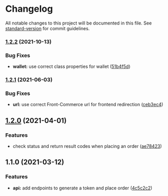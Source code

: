 # Changelog

All notable changes to this project will be documented in this file. See [standard-version](https://github.com/conventional-changelog/standard-version) for commit guidelines.

### [1.2.2](https://github.com/front-commerce/magento1-module-payline-front-commerce/compare/1.2.1...1.2.2) (2021-10-13)


### Bug Fixes

* **wallet:** use correct class properties for wallet ([51b4f5d](https://github.com/front-commerce/magento1-module-payline-front-commerce/commit/51b4f5dd810209d01994df0cf13bd2b9ed54a698))

### [1.2.1](https://github.com/front-commerce/magento1-module-payline-front-commerce/compare/1.2.0...1.2.1) (2021-06-03)


### Bug Fixes

* **url:** use correct Front-Commerce url for frontend redirection ([ceb3ec4](https://github.com/front-commerce/magento1-module-payline-front-commerce/commit/ceb3ec4c0ec31a2338c5c74d28bfe1bc71f6e978))

## [1.2.0](https://github.com/front-commerce/magento1-module-payline-front-commerce/compare/1.1.0...1.2.0) (2021-04-01)


### Features

* check status and return result codes when placing an order ([ae78423](https://github.com/front-commerce/magento1-module-payline-front-commerce/commit/ae78423c28d4405c5b3e3dc5103e3c903c87cae6))

## 1.1.0 (2021-03-12)


### Features

* **api:** add endpoints to generate a token and place order ([4c5c2c2](https://github.com/front-commerce/magento1-module-payline-front-commerce/commit/4c5c2c2063c4632dbb11a2cc978f68853cae52df))
